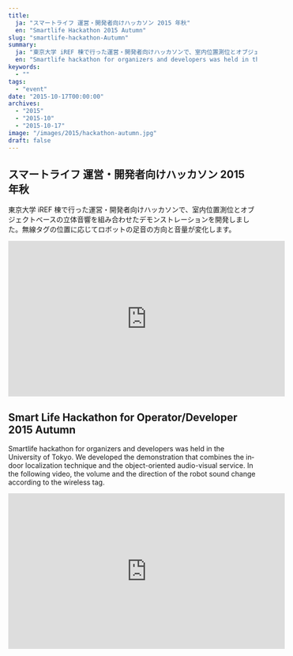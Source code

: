 ```yaml
---
title:
  ja: "スマートライフ 運営・開発者向けハッカソン 2015 年秋"
  en: "Smartlife Hackathon 2015 Autumn"
slug: "smartlife-hackathon-Autumn"
summary:
  ja: "東京大学 iREF 棟で行った運営・開発者向けハッカソンで、室内位置測位とオブジェクトベースの立体音響を組み合わせたデモンストレーションを開発しました。"
  en: "Smartlife hackathon for organizers and developers was held in the University of Tokyo. We developed the demonstration that combines the indoor localization technique and the object-oriented audio-visual service. "
keywords:
  - ""
tags:
  - "event"
date: "2015-10-17T00:00:00"
archives:
  - "2015"
  - "2015-10"
  - "2015-10-17"
image: "/images/2015/hackathon-autumn.jpg"
draft: false
---
```


<!-- 日本語記事ここから -->
<section lang="ja" v-if="$context.locale === 'ja-jp'">

# スマートライフ 運営・開発者向けハッカソン 2015 年秋

東京大学 iREF 棟で行った運営・開発者向けハッカソンで、室内位置測位とオブジェクトベースの立体音響を組み合わせたデモンストレーションを開発しました。無線タグの位置に応じてロボットの足音の方向と音量が変化します。

<iframe width="560" height="315" src="https://www.youtube.com/embed/93dEn47Qxjk" frameborder="0" allow="accelerometer; autoplay; clipboard-write; encrypted-media; gyroscope; picture-in-picture" allowfullscreen></iframe>

</section>
<!-- 日本語記事ここまで -->

<!-- English article start -->
<section lang="en" v-else>

# Smart Life Hackathon for Operator/Developer 2015 Autumn

Smartlife hackathon for organizers and developers was held in the University of Tokyo. We developed the demonstration that combines the indoor localization technique and the object-oriented audio-visual service. In the following video, the volume and the direction of the robot sound change according to the wireless tag.

<iframe width="560" height="315" src="https://www.youtube.com/embed/93dEn47Qxjk" frameborder="0" allow="accelerometer; autoplay; clipboard-write; encrypted-media; gyroscope; picture-in-picture" allowfullscreen></iframe>

</section>
<!-- English article end -->
